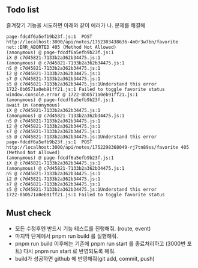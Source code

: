 ## Todo list

즐겨찾기 기능을 시도하면 아래와 같이 에러가 나. 문제를 해결해

```
page-fdcdf6a5efb9b23f.js:1  POST http://localhost:3000/api/notes/1752303438636-4m0r3w7bn/favorite net::ERR_ABORTED 405 (Method Not Allowed)
(anonymous) @ page-fdcdf6a5efb9b23f.js:1
iX @ c7d45821-7133b2a362b34475.js:1
(anonymous) @ c7d45821-7133b2a362b34475.js:1
nS @ c7d45821-7133b2a362b34475.js:1
i2 @ c7d45821-7133b2a362b34475.js:1
s7 @ c7d45821-7133b2a362b34475.js:1
s5 @ c7d45821-7133b2a362b34475.js:1Understand this error
1722-0b0571a0eb91ff21.js:1 Failed to toggle favorite status
window.console.error @ 1722-0b0571a0eb91ff21.js:1
(anonymous) @ page-fdcdf6a5efb9b23f.js:1
await in (anonymous)
iX @ c7d45821-7133b2a362b34475.js:1
(anonymous) @ c7d45821-7133b2a362b34475.js:1
nS @ c7d45821-7133b2a362b34475.js:1
i2 @ c7d45821-7133b2a362b34475.js:1
s7 @ c7d45821-7133b2a362b34475.js:1
s5 @ c7d45821-7133b2a362b34475.js:1Understand this error
page-fdcdf6a5efb9b23f.js:1  POST http://localhost:3000/api/notes/1752298368049-rj7tn89ss/favorite 405 (Method Not Allowed)
(anonymous) @ page-fdcdf6a5efb9b23f.js:1
iX @ c7d45821-7133b2a362b34475.js:1
(anonymous) @ c7d45821-7133b2a362b34475.js:1
nS @ c7d45821-7133b2a362b34475.js:1
i2 @ c7d45821-7133b2a362b34475.js:1
s7 @ c7d45821-7133b2a362b34475.js:1
s5 @ c7d45821-7133b2a362b34475.js:1Understand this error
1722-0b0571a0eb91ff21.js:1 Failed to toggle favorite status

```

## Must check
- 모든 수정후엔 반드시 기능 테스트를 진행해줘. (route, event)
- 마지막 단계에서 pnpm run build 를 실행해줘.
- pnpm run build 이후에는 기존에 pnpm run start 를 종료처리하고 (3000번 포트) 다시 pnpm run start 로 반영되도록 해줘.
- build가 성공하면 github 에 반영해줘(git add, commit, push)
